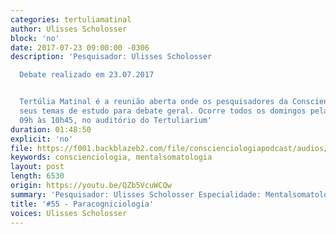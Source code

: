 ```yaml
---
categories: tertuliamatinal
author: Ulisses Scholosser
block: 'no'
date: 2017-07-23 09:00:00 -0306
description: 'Pesquisador: Ulisses Scholosser

  Debate realizado em 23.07.2017


  Tertúlia Matinal é a reunião aberta onde os pesquisadores da Conscienciologia apresentam
  seus temas de estudo para debate geral. Ocorre todos os domingos pela manhã, das
  09h às 10h45, no auditório do Tertuliarium'
duration: 01:48:50
explicit: 'no'
file: https://f001.backblazeb2.com/file/conscienciologiapodcast/audios/QZb5VcuWCQw.mp3
keywords: conscienciologia, mentalsomatologia
layout: post
length: 6530
origin: https://youtu.be/QZb5VcuWCQw
summary: 'Pesquisador: Ulisses Scholosser Especialidade: Mentalsomatologia'
title: '#55 - Paracogniciologia'
voices: Ulisses Scholosser
---
```

